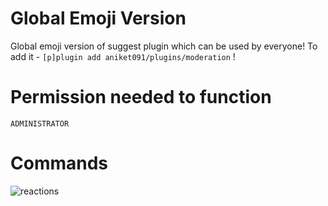 # Global Emoji Version
Global emoji version of suggest plugin which can be used by everyone!
To add it - `[p]plugin add aniket091/plugins/moderation` !

# Permission needed to function
`ADMINISTRATOR`

# Commands
![reactions](https://github.com/aniket091/resources/blob/main/moderation.png)
